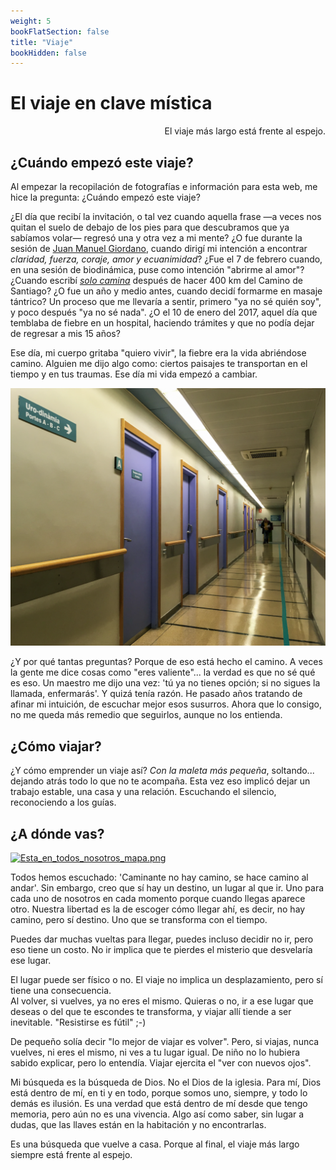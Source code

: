 ```yaml
---
weight: 5
bookFlatSection: false
title: "Viaje"
bookHidden: false
---
```


# El viaje en clave mística

<div style="text-align: right">El viaje más largo está frente al espejo.</div>

## ¿Cuándo empezó este viaje?

Al empezar la recopilación de fotografías e información para esta web, me hice la pregunta: ¿Cuándo empezó este viaje?

¿El día que recibí la invitación, o tal vez cuando aquella frase —a veces nos quitan el suelo de debajo de los pies para
que descubramos que ya sabíamos volar— regresó una y otra vez a mi mente? ¿O fue durante la sesión
de [Juan Manuel Giordano](https://www.juanmanuelgiordano.com/), cuando dirigí mi intención a encontrar _claridad, fuerza,
coraje, amor y ecuanimidad_? ¿Fue el 7 de febrero cuando, en una sesión de biodinámica, puse como intención "abrirme al amor"? ¿Cuando escribí _[solo camina](https://susurros.fransimo.info/posts/2023/10/nueva_ribadesella/)_ después de hacer 400 km
del Camino de Santiago? ¿O fue un año y medio antes, cuando decidí formarme en masaje tántrico? Un proceso que me llevaría a sentir,
primero "ya no sé quién soy", y poco después "ya no sé nada". ¿O el 10 de enero del 2017, aquel día que temblaba de fiebre en un hospital, haciendo trámites y que no podía dejar de
regresar a mis 15 años?

Ese día, mi cuerpo gritaba "quiero vivir", la fiebre era la vida abriéndose camino. Alguien me dijo algo como: ciertos
paisajes te transportan en el tiempo y en tus traumas. Ese día mi vida empezó a cambiar.

![IMG_3027_Screenshot.png](IMG_3027_Screenshot.png)

¿Y por qué tantas preguntas? Porque de eso está hecho el camino. A veces la gente me dice cosas como "eres
valiente"... la verdad es que no sé qué es eso. Un maestro me dijo una vez: 'tú ya no tienes opción; si no sigues la llamada, enfermarás'. Y quizá tenía razón. He
pasado años tratando de afinar mi intuición, de escuchar mejor esos susurros. Ahora que lo consigo, no me queda más
remedio que seguirlos, aunque no los entienda.

## ¿Cómo viajar?

¿Y cómo emprender un viaje así? _Con la maleta más pequeña_, soltando... dejando atrás todo lo que no te acompaña. Esta vez eso implicó dejar un trabajo estable, una casa y una relación. Escuchando el silencio, reconociendo a los guías.

## ¿A dónde vas?

[![Esta_en_todos_nosotros_mapa.png](/map/Esta_en_todos_nosotros_mapa.png)](https://www.google.com/maps/d/edit?hl=en&mid=1N9lbW-JlA8tJtXUqbPD6LnPmdEML85I&ll=39.83907322891193%2C14.674225289062493&z=5)

Todos hemos escuchado: 'Caminante no hay camino, se hace camino al andar'. Sin embargo, creo que sí hay un destino, un lugar al que ir. Uno para cada uno de nosotros en cada momento porque cuando llegas aparece otro. Nuestra libertad es la de
escoger cómo llegar ahí, es decir, no hay camino, pero sí destino. Uno que se transforma con el tiempo.

Puedes dar muchas vueltas para llegar, puedes incluso decidir no ir, pero eso tiene un costo. No ir implica que te
pierdes el misterio que desvelaría ese lugar.

El lugar puede ser físico o no. El viaje no implica un desplazamiento, pero sí tiene una consecuencia.  
Al volver, si vuelves, ya no eres el mismo. Quieras o no, ir a ese lugar que deseas o del que te escondes
te transforma, y viajar allí tiende a ser inevitable. "Resistirse es fútil" ;-)

De pequeño solía decir "lo mejor de viajar es volver". Pero, si viajas, nunca vuelves, ni eres el mismo, ni ves a tu
lugar igual. De niño no lo hubiera sabido explicar, pero lo entendía. Viajar ejercita el "ver con nuevos ojos".

Mi búsqueda es la búsqueda de Dios. No el Dios de la iglesia. Para mí, Dios está dentro de mí, en ti y en todo, porque
somos uno, siempre, y todo lo demás es ilusión. Es una verdad que está dentro de mí desde que tengo memoria, pero aún no
es una vivencia. Algo así como saber, sin lugar a dudas, que las llaves están en la habitación y no encontrarlas.

Es una búsqueda que vuelve a casa. Porque al final, el viaje más largo siempre está frente al espejo.
